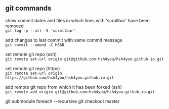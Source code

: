 ## git commands
show commit dates and files in which lines with 'scrollbar' have been removed<br>
`git log -p --all -S 'scrollbar'`

add changes to last commit with same commit message<br>
`git commit --amend -C HEAD` 

set remote git repo (ssh)<br>
`git remote set-url origin git@github.com:hsh4you/hsh4you.github.io.git`

set remote git repo (https)<br>
`git remote set-url origin https://github.com/hsh4you/hsh4you.github.io.git`

add remote git repo from which it has been forked (ssh)<br>
`git remote add origin git@github.com:hsh4you/hsh4you.github.io.git`

git submodule foreach --recursive git checkout master
